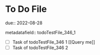 # To Do File

due:: 2022-08-28

metadatafield:: todoTestFile_346\_1

- [ ] Task of todoTestFile_346 1 [[Query me]]
- [ ] Task of todoTestFile_346 2
